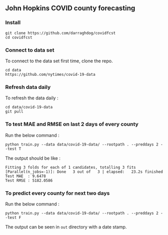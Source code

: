 ## John Hopkins COVID county forecasting

### Install
```
git clone https://github.com/darraghdog/covidfcst
cd covidfcst
```

### Connect to data set

To connect to the data set first time, clone the repo.   
```
cd data
https://github.com/nytimes/covid-19-data
```

### Refresh data daily
To refresh the data daily :   

```
cd data/covid-19-data
git pull
```

### To test MAE and RMSE on last 2 days of every county

Run the below command :  
```
python train.py --data data/covid-19-data/ --rootpath . --preddays 2 --test T
```

The output should be like :  
```
Fitting 3 folds for each of 1 candidates, totalling 3 fits
[Parallel(n_jobs=-1)]: Done   3 out of   3 | elapsed:   23.2s finished
Test MAE  : 9.6478
Test RMSE : 5182.0586
```

### To predict every county for next two days

Run the below command :  
```
python train.py --data data/covid-19-data/ --rootpath . --preddays 2 --test F
```
The output can be seen in `out` directory with a date stamp.